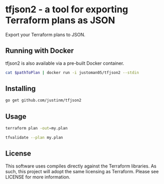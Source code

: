 tfjson2 - a tool for exporting Terraform plans as JSON
==========

Export your Terraform plans to JSON.

Running with Docker
-------------------

tfjson2 is also available via a pre-built Docker container.

```bash
cat $pathToPlan | docker run -i justoman05/tfjson2 --stdin
```


Installing
----------

```bash
go get github.com/justinm/tfjson2
```
 
 
Usage
-----

```bash
terraform plan -out=my.plan

tfvalidate --plan my.plan
```


License
-------

This software uses compiles directly against the Terraform libraries. As such, this project will adopt the same licensing
as Terraform. Please see LICENSE for more information.

